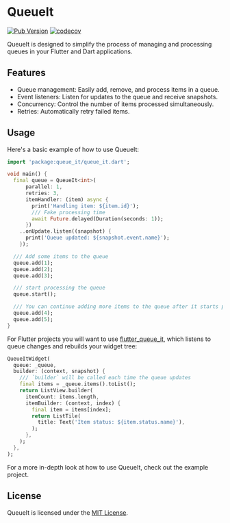 <!--
This README describes the package. If you publish this package to pub.dev,
this README's contents appear on the landing page for your package.

For information about how to write a good package README, see the guide for
[writing package pages](https://dart.dev/guides/libraries/writing-package-pages).

For general information about developing packages, see the Dart guide for
[creating packages](https://dart.dev/guides/libraries/create-library-packages)
and the Flutter guide for
[developing packages and plugins](https://flutter.dev/developing-packages).
-->

# QueueIt

[![Pub Version](https://img.shields.io/pub/v/queue_it?label=queue_it)](https://pub.dev/packages/queue_it)
[![codecov](https://codecov.io/gh/sharpsan/queue_it_library/graph/badge.svg?token=2YLWI5OLQ3)](https://codecov.io/gh/sharpsan/queue_it_library)

QueueIt is designed to simplify the process of managing and processing queues in your Flutter and Dart
applications.

## Features

- Queue management: Easily add, remove, and process items in a queue.
- Event listeners: Listen for updates to the queue and receive snapshots.
- Concurrency: Control the number of items processed simultaneously.
- Retries: Automatically retry failed items.

## Usage

Here's a basic example of how to use QueueIt:

```dart
import 'package:queue_it/queue_it.dart';

void main() {
  final queue = QueueIt<int>(
      parallel: 1,
      retries: 3,
      itemHandler: (item) async {
        print('Handling item: ${item.id}');
        /// Fake processing time
        await Future.delayed(Duration(seconds: 1));
      })
    ..onUpdate.listen((snapshot) {
      print('Queue updated: ${snapshot.event.name}');
    });

  /// Add some items to the queue
  queue.add(1);
  queue.add(2);
  queue.add(3);

  /// start processing the queue
  queue.start();

  /// You can continue adding more items to the queue after it starts processing
  queue.add(4);
  queue.add(5);
}
```

For Flutter projects you will want to use [flutter_queue_it](https://website-name.com), which listens to queue changes and rebuilds your widget tree:
```dart
QueueItWidget(
  queue: _queue,
  builder: (context, snapshot) {
    /// `builder` will be called each time the queue updates
    final items = _queue.items().toList();
    return ListView.builder(
      itemCount: items.length,
      itemBuilder: (context, index) {
        final item = items[index];
        return ListTile(
          title: Text('Item status: ${item.status.name}'),
        );
      },
    );
  },
);
```

For a more in-depth look at how to use QueueIt, check out the example project.

## License

QueueIt is licensed under the [MIT License](https://github.com/sharpsan/queue_it_library/blob/main/queue_it/LICENSE).
